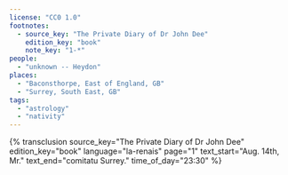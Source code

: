 ```yaml
---
license: "CC0 1.0"
footnotes:
  - source_key: "The Private Diary of Dr John Dee"
    edition_key: "book"
    note_key: "1-*"
people:
  - "unknown -- Heydon"
places:
  - "Baconsthorpe, East of England, GB"
  - "Surrey, South East, GB"
tags:
  - "astrology"
  - "nativity"
---
```

{% transclusion
  source_key="The Private Diary of Dr John Dee"
  edition_key="book"
  language="la-renais"
  page="1"
  text_start="Aug. 14th, Mr."
  text_end="comitatu Surrey."
  time_of_day="23:30"
%}
